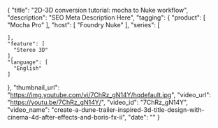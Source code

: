{
  "title": "2D-3D conversion tutorial: mocha to Nuke workflow",
  "description": "SEO Meta Description Here",
  "tagging": {
    "product": [
      "Mocha Pro"
    ],
    "host": [
      "Foundry Nuke"
    ],
    "series": [

    ],
    "feature": [
      "Stereo 3D"
    ],
    "language": [
      "English"
    ]
  },
  "thumbnail_url": "https://img.youtube.com/vi/7ChRz_gN14Y/hqdefault.jpg",
  "video_url": "https://youtu.be/7ChRz_gN14Y/",
  "video_id": "7ChRz_gN14Y",
  "video_name": "create-a-dune-trailer-inspired-3d-title-design-with-cinema-4d-after-effects-and-boris-fx-ii",
  "date": ""
}
